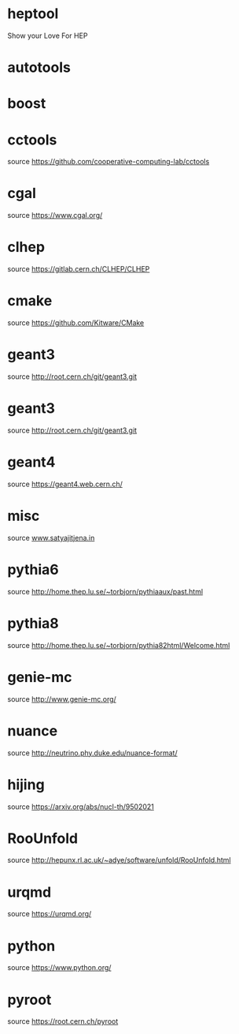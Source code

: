 # heptool
Show your Love For HEP
# autotools 
# boost 
# cctools 
source https://github.com/cooperative-computing-lab/cctools
# cgal 
source https://www.cgal.org/
# clhep 
source https://gitlab.cern.ch/CLHEP/CLHEP
# cmake 
source https://github.com/Kitware/CMake
# geant3 
source http://root.cern.ch/git/geant3.git
# geant3 
source http://root.cern.ch/git/geant3.git
# geant4 
source https://geant4.web.cern.ch/
# misc 
source www.satyajitjena.in
# pythia6 
source http://home.thep.lu.se/~torbjorn/pythiaaux/past.html
# pythia8 
source http://home.thep.lu.se/~torbjorn/pythia82html/Welcome.html
# genie-mc 
source http://www.genie-mc.org/
# nuance 
source http://neutrino.phy.duke.edu/nuance-format/
# hijing 
source https://arxiv.org/abs/nucl-th/9502021
# RooUnfold 
source http://hepunx.rl.ac.uk/~adye/software/unfold/RooUnfold.html
# urqmd 
source https://urqmd.org/
# python 
source https://www.python.org/
# pyroot 
source https://root.cern.ch/pyroot

